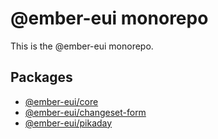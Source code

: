 # @ember-eui monorepo

This is the @ember-eui monorepo.

## Packages
- [@ember-eui/core](./packages/core/README.md)
- [@ember-eui/changeset-form](./packages/changeset-form/README.md)
- [@ember-eui/pikaday](./packages/pikaday/README.md)
